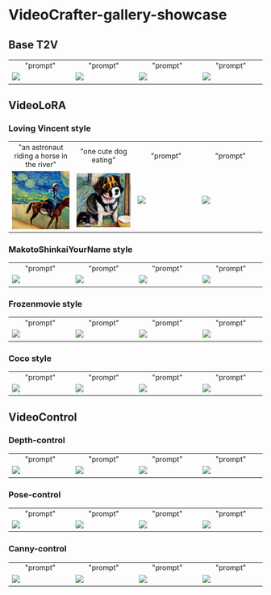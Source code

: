 # VideoCrafter-gallery-showcase



## Base T2V  

<table class="center">
  <td style="text-align:center;" width="170">"prompt"</td>
  <td style="text-align:center;" width="170">"prompt"</td>
  <td style="text-align:center;" width="170">"prompt"</td>
  <td style="text-align:center;" width="170">"prompt"</td>
  <tr>
  <td><img src=assets/base/xx.gif width="170"></td>
  <td><img src=assets/base/xx.gif width="170"></td>
  <td><img src=assets/base/xx.gif width="170"></td>
  <td><img src=assets/base/xx.gif width="170"></td>
</table >

## VideoLoRA   
### Loving Vincent style
<table class="center">
  <td style="text-align:center;" width="170">"an astronaut riding a horse in the river"</td>
  <td style="text-align:center;" width="170">"one cute dog eating"</td>
  <td style="text-align:center;" width="170">"prompt"</td>
  <td style="text-align:center;" width="170">"prompt"</td>
  <tr>
  <td><img src=assets/lora/vincent/an_astronaut_riding_a_horse_in_the_river_Loving_Vincent_style_000.gif width="170"></td>
  <td><img src=assets/lora/vincent/one_cute_dog_eating__Loving_Vincent_style_0008879b03b1153aa089e080027dcc51c11a8f64375.gif width="170"></td>
  <td><img src=assets/lora/vincent/xx.gif width="170"></td>
  <td><img src=assets/lora/vincent/xx.gif width="170"></td>
</table >

### MakotoShinkaiYourName style
<table class="center">
  <td style="text-align:center;" width="170">"prompt"</td>
  <td style="text-align:center;" width="170">"prompt"</td>
  <td style="text-align:center;" width="170">"prompt"</td>
  <td style="text-align:center;" width="170">"prompt"</td>
  <tr>
  <td><img src=assets/lora/yourname/xx.gif width="170"></td>
  <td><img src=assets/lora/yourname/xx.gif width="170"></td>
  <td><img src=assets/lora/yourname/xx.gif width="170"></td>
  <td><img src=assets/lora/yourname/xx.gif width="170"></td>
</table >

### Frozenmovie style 
<table class="center">
  <td style="text-align:center;" width="170">"prompt"</td>
  <td style="text-align:center;" width="170">"prompt"</td>
  <td style="text-align:center;" width="170">"prompt"</td>
  <td style="text-align:center;" width="170">"prompt"</td>
  <tr>
  <td><img src=assets/frozen/frozen/xx.gif width="170"></td>
  <td><img src=assets/frozen/frozen/xx.gif width="170"></td>
  <td><img src=assets/frozen/frozen/xx.gif width="170"></td>
  <td><img src=assets/frozen/frozen/xx.gif width="170"></td>
</table >

### Coco style
<table class="center">
  <td style="text-align:center;" width="170">"prompt"</td>
  <td style="text-align:center;" width="170">"prompt"</td>
  <td style="text-align:center;" width="170">"prompt"</td>
  <td style="text-align:center;" width="170">"prompt"</td>
  <tr>
  <td><img src=assets/lora/coco/xx.gif width="170"></td>
  <td><img src=assets/lora/coco/xx.gif width="170"></td>
  <td><img src=assets/lora/coco/xx.gif width="170"></td>
  <td><img src=assets/lora/coco/xx.gif width="170"></td>
</table >

## VideoControl
### Depth-control 
<table class="center">
  <td style="text-align:center;" width="170">"prompt"</td>
  <td style="text-align:center;" width="170">"prompt"</td>
  <td style="text-align:center;" width="170">"prompt"</td>
  <td style="text-align:center;" width="170">"prompt"</td>
  <tr>
  <td><img src=assets/videocontrol/depth/xx.gif width="170"></td>
  <td><img src=assets/videocontrol/depth/xx.gif width="170"></td>
  <td><img src=assets/videocontrol/depth/xx.gif width="170"></td>
  <td><img src=assets/videocontrol/depth/xx.gif width="170"></td>
</table >

### Pose-control 
<table class="center">
  <td style="text-align:center;" width="170">"prompt"</td>
  <td style="text-align:center;" width="170">"prompt"</td>
  <td style="text-align:center;" width="170">"prompt"</td>
  <td style="text-align:center;" width="170">"prompt"</td>
  <tr>
  <td><img src=assets/videocontrol/pose/xx.gif width="170"></td>
  <td><img src=assets/videocontrol/pose/xx.gif width="170"></td>
  <td><img src=assets/videocontrol/pose/xx.gif width="170"></td>
  <td><img src=assets/videocontrol/pose/xx.gif width="170"></td>
</table >

### Canny-control 
<table class="center">
  <td style="text-align:center;" width="170">"prompt"</td>
  <td style="text-align:center;" width="170">"prompt"</td>
  <td style="text-align:center;" width="170">"prompt"</td>
  <td style="text-align:center;" width="170">"prompt"</td>
  <tr>
  <td><img src=assets/videocontrol/canny/xx.gif width="170"></td>
  <td><img src=assets/videocontrol/canny/xx.gif width="170"></td>
  <td><img src=assets/videocontrol/canny/xx.gif width="170"></td>
  <td><img src=assets/videocontrol/canny/xx.gif width="170"></td>
</table >
